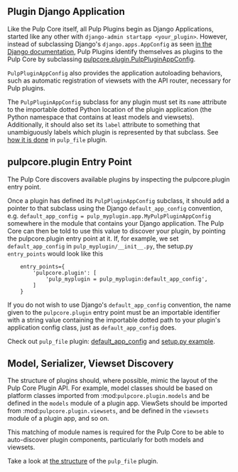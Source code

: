 Plugin Django Application
-------------------------

Like the Pulp Core itself, all Pulp Plugins begin as Django
Applications, started like any other with
`django-admin startapp <your_plugin>`. However, instead of subclassing
Django's `django.apps.AppConfig` as seen
[in the Django documentation](https://docs.djangoproject.com/en/1.8/ref/applications/#for-application-authors),
Pulp Plugins identify themselves as plugins to the Pulp Core by
subclassing [pulpcore.plugin.PulpPluginAppConfig](https://github.com/pulp/pulp/blob/master/plugin/pulpcore/plugin/__init__.py).

`PulpPluginAppConfig` also provides the application autoloading
behaviors, such as automatic registration of viewsets with the API
router, necessary for Pulp plugins.

The `PulpPluginAppConfig` subclass for any plugin must set its `name`
attribute to the importable dotted Python location of the plugin
application (the Python namespace that contains at least models and
viewsets). Additionally, it should also set its `label` attribute to
something that unambiguously labels which plugin is represented by that
subclass. See
[how it is done](https://github.com/pulp/pulp_file/blob/master/pulp_file/app/__init__.py)
in `pulp_file` plugin.


pulpcore.plugin Entry Point
---------------------------

The Pulp Core discovers available plugins by inspecting the
pulpcore.plugin entry point.

Once a plugin has defined its `PulpPluginAppConfig` subclass, it should
add a pointer to that subclass using the Django `default_app_config`
convention, e.g.
`default_app_config = pulp_myplugin.app.MyPulpPluginAppConfig` somewhere
in the module that contains your Django application. The Pulp Core can
then be told to use this value to discover your plugin, by pointing the
pulpcore.plugin entry point at it. If, for example, we set
`default_app_config` in `pulp_myplugin/__init__.py`, the setup.py
`entry_points` would look like this

```
    entry_points={
        'pulpcore.plugin': [
            'pulp_myplugin = pulp_myplugin:default_app_config',
        ]
    }
```

If you do not wish to use Django's `default_app_config` convention, the
name given to the `pulpcore.plugin` entry point must be an importable
identifier with a string value containing the importable dotted path to
your plugin's application config class, just as `default_app_config`
does.

Check out `pulp_file` plugin:
[default_app_config](https://github.com/pulp/pulp_file/blob/master/pulp_file/__init__.py)
and
[setup.py example](https://github.com/pulp/pulp_file/blob/master/setup.py).


Model, Serializer, Viewset Discovery
------------------------------------

The structure of plugins should, where possible, mimic the layout of the
Pulp Core Plugin API. For example, model classes should be based on
platform classes imported from :mod:`pulpcore.plugin.models` and be
defined in the `models` module of a plugin app. ViewSets should be
imported from :mod:`pulpcore.plugin.viewsets`, and be defined in the
`viewsets` module of a plugin app, and so on.

This matching of module names is required for the Pulp Core to be able
to auto-discover plugin components, particularly for both models and
viewsets.

Take a look at
[the structure](https://github.com/pulp/pulp_file/tree/master/pulp_file/app)
of the `pulp_file` plugin.
